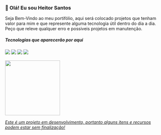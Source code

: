<h3>🤟 Olá! Eu sou Heitor Santos</h3>

Seja Bem-Vindo ao meu portifólio, aqui será colocado projetos que tenham valor para mim e que represente alguma tecnologia útil dentro do dia a dia. Peço que releve qualquer erro e possiveis projetos em manutenção.

<div>
    <h5>Tecnologias que aparecerão por aqui</h5>
    <img src="https://img.shields.io/badge/HTML5-E34F26?style=for-the-badge&logo=html5&logoColor=white">
    <img src="https://img.shields.io/badge/CSS3-1572B6?style=for-the-badge&logo=css3&logoColor=white">
    <img src="https://img.shields.io/badge/JavaScript-F7DF1E?style=for-the-badge&logo=javascript&logoColor=black">
    <img src="https://img.shields.io/badge/PHP-777BB4?style=for-the-badge&logo=php&logoColor=white">
</div>

<div>
    <br>
    <a href="https://github.com/heitor548">
    <img height="180em" src="https://github-readme-stats.vercel.app/api/top-langs/?username=heitorkkj&layout=compact&langs_count=7&theme=dracula"/>
</div>


_Este é um projeto em desenvolvimento, portanto alguns itens e recursos podem estar sem finalização!_
